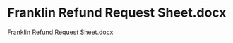 # Franklin Refund Request Sheet.docx

[Franklin Refund Request Sheet.docx](Franklin%20Refund%20Request%20Sheet%20docx%20b3bd29ab06614bcb9a565bad48ede032/Franklin_Refund_Request_Sheet.docx)